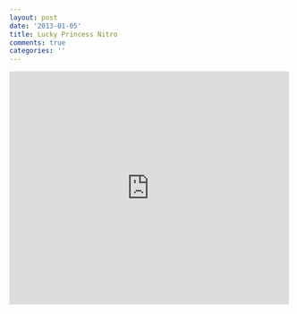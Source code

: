 ```yaml
---
layout: post
date: '2013-01-05'
title: Lucky Princess Nitro
comments: true
categories: ''
---
```


<iframe src="http://www.youtube.com/embed/lppnPb_TrxU?wmode=transparent" allowfullscreen frameborder="0" height="417" width="500"></iframe>